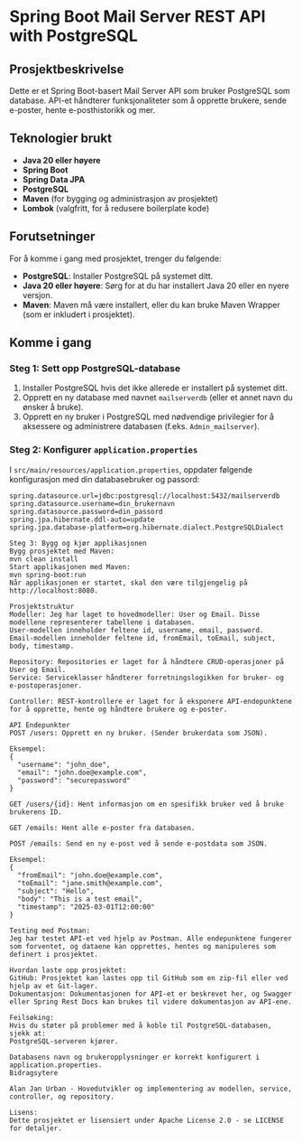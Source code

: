 # Spring Boot Mail Server REST API with PostgreSQL

## Prosjektbeskrivelse
Dette er et Spring Boot-basert Mail Server API som bruker PostgreSQL som database. API-et håndterer funksjonaliteter som å opprette brukere, sende e-poster, hente e-posthistorikk og mer.

## Teknologier brukt
- **Java 20 eller høyere**
- **Spring Boot**
- **Spring Data JPA**
- **PostgreSQL**
- **Maven** (for bygging og administrasjon av prosjektet)
- **Lombok** (valgfritt, for å redusere boilerplate kode)

## Forutsetninger
For å komme i gang med prosjektet, trenger du følgende:

- **PostgreSQL**: Installer PostgreSQL på systemet ditt.
- **Java 20 eller høyere**: Sørg for at du har installert Java 20 eller en nyere versjon.
- **Maven**: Maven må være installert, eller du kan bruke Maven Wrapper (som er inkludert i prosjektet).

## Komme i gang

### Steg 1: Sett opp PostgreSQL-database
1. Installer PostgreSQL hvis det ikke allerede er installert på systemet ditt.
2. Opprett en ny database med navnet `mailserverdb` (eller et annet navn du ønsker å bruke).
3. Opprett en ny bruker i PostgreSQL med nødvendige privilegier for å aksessere og administrere databasen (f.eks. `Admin_mailserver`).

### Steg 2: Konfigurer `application.properties`
I `src/main/resources/application.properties`, oppdater følgende konfigurasjon med din databasebruker og passord:
```properties
spring.datasource.url=jdbc:postgresql://localhost:5432/mailserverdb
spring.datasource.username=din_brukernavn
spring.datasource.password=din_passord
spring.jpa.hibernate.ddl-auto=update
spring.jpa.database-platform=org.hibernate.dialect.PostgreSQLDialect

Steg 3: Bygg og kjør applikasjonen
Bygg prosjektet med Maven:
mvn clean install
Start applikasjonen med Maven:
mvn spring-boot:run
Når applikasjonen er startet, skal den være tilgjengelig på http://localhost:8080.

Prosjektstruktur
Modeller: Jeg har laget to hovedmodeller: User og Email. Disse modellene representerer tabellene i databasen.
User-modellen inneholder feltene id, username, email, password.
Email-modellen inneholder feltene id, fromEmail, toEmail, subject, body, timestamp.

Repository: Repositories er laget for å håndtere CRUD-operasjoner på User og Email.
Service: Serviceklasser håndterer forretningslogikken for bruker- og e-postoperasjoner.

Controller: REST-kontrollere er laget for å eksponere API-endepunktene for å opprette, hente og håndtere brukere og e-poster.

API Endepunkter
POST /users: Opprett en ny bruker. (Sender brukerdata som JSON).

Eksempel:
{
  "username": "john_doe",
  "email": "john.doe@example.com",
  "password": "securepassword"
}

GET /users/{id}: Hent informasjon om en spesifikk bruker ved å bruke brukerens ID.

GET /emails: Hent alle e-poster fra databasen.

POST /emails: Send en ny e-post ved å sende e-postdata som JSON.

Eksempel:
{
  "fromEmail": "john.doe@example.com",
  "toEmail": "jane.smith@example.com",
  "subject": "Hello",
  "body": "This is a test email",
  "timestamp": "2025-03-01T12:00:00"
}

Testing med Postman:
Jeg har testet API-et ved hjelp av Postman. Alle endepunktene fungerer som forventet, og dataene kan opprettes, hentes og manipuleres som definert i prosjektet.

Hvordan laste opp prosjektet:
GitHub: Prosjektet kan lastes opp til GitHub som en zip-fil eller ved hjelp av et Git-lager.
Dokumentasjon: Dokumentasjonen for API-et er beskrevet her, og Swagger eller Spring Rest Docs kan brukes til videre dokumentasjon av API-ene.

Feilsøking:
Hvis du støter på problemer med å koble til PostgreSQL-databasen, sjekk at:
PostgreSQL-serveren kjører.

Databasens navn og brukeropplysninger er korrekt konfigurert i application.properties.
Bidragsytere

Alan Jan Urban - Hovedutvikler og implementering av modellen, service, controller, og repository.

Lisens:
Dette prosjektet er lisensiert under Apache License 2.0 - se LICENSE for detaljer.